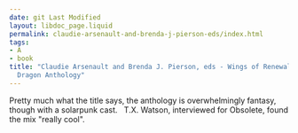 ```yaml
---
date: git Last Modified
layout: libdoc_page.liquid
permalink: claudie-arsenault-and-brenda-j-pierson-eds/index.html
tags:
- A
- book
title: "Claudie Arsenault and Brenda J. Pierson, eds - Wings of Renewal. A  Solarpunk
  Dragon Anthology"
---
```


Pretty much what the title says, the anthology is  overwhelmingly fantasy, though with a solarpunk cast.
 
T.X. Watson, interviewed for   Obsolete, found the mix "really cool".